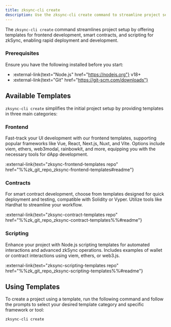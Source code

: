 ```yaml
---
title: zksync-cli create
description: Use the zksync-cli create command to streamline project setup.
---
```


The `zksync-cli create` command streamlines project setup by offering templates for frontend development, smart contracts,
and scripting for zkSync, enabling rapid deployment and development.

### Prerequisites

Ensure you have the following installed before you start:

- :external-link{text="Node.js" href="https://nodejs.org"} v18+
- :external-link{text="Git" href="https://git-scm.com/downloads"}

## Available Templates

`zksync-cli create` simplifies the initial project setup by providing templates in three main categories:

### Frontend

Fast-track your UI development with our frontend templates, supporting popular frameworks like Vue, React, Next.js, Nuxt, and Vite.
Options include viem, ethers, web3modal, rainbowkit, and more, equipping you with the necessary tools for dApp development.

:external-link{text="zksync-frontend-templates repo" href="%%zk_git_repo_zksync-frontend-templates#readme"}

### Contracts

For smart contract development, choose from templates designed for quick deployment and testing, compatible with Solidity or Vyper.
Utilize tools like Hardhat to streamline your workflow.

:external-link{text="zksync-contract-templates repo" href="%%zk_git_repo_zksync-contract-templates%%#readme"}

### Scripting

Enhance your project with Node.js scripting templates for automated interactions and advanced zkSync operations.
Includes examples of wallet or contract interactions using viem, ethers, or web3.js.

:external-link{text="zksync-scripting-templates repo" href="%%zk_git_repo_zksync-scripting-templates%%#readme"}

## Using Templates

To create a project using a template, run the following command and follow the prompts to select your desired template category
and specific framework or tool:

```bash
zksync-cli create
```
